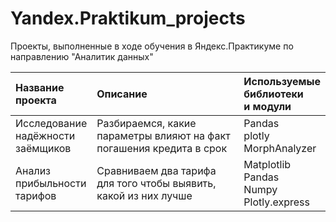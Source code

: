 # Yandex.Praktikum_projects
Проекты, выполненные в ходе обучения в Яндекс.Практикуме по направлению "Аналитик данных"

| Название<br>проекта | Описание | Используемые<br>библиотеки <br>и модули |
|:--------------------|:---------|:----------------------------------------|
| Исследование<br>надёжности<br>заёмщиков | Разбираемся, какие параметры влияют на факт погашения кредита в срок | Pandas<br>plotly<br>MorphAnalyzer |
| Анализ<br>прибыльности<br>тарифов | Сравниваем два тарифа для того чтобы выявить, какой из них лучше | Matplotlib<br>Pandas<br>Numpy<br>Plotly.express |
